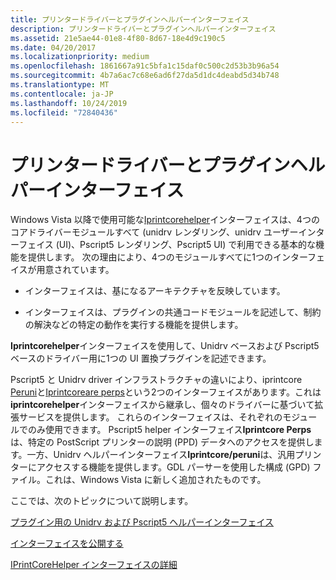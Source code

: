 ```yaml
---
title: プリンタードライバーとプラグインヘルパーインターフェイス
description: プリンタードライバーとプラグインヘルパーインターフェイス
ms.assetid: 21e5ae44-01e8-4f80-8d67-18e4d9c190c5
ms.date: 04/20/2017
ms.localizationpriority: medium
ms.openlocfilehash: 1861667a91c5bfa1c15daf0c500c2d53b3b96a54
ms.sourcegitcommit: 4b7a6ac7c68e6ad6f27da5d1dc4deabd5d34b748
ms.translationtype: MT
ms.contentlocale: ja-JP
ms.lasthandoff: 10/24/2019
ms.locfileid: "72840436"
---
```

# <a name="printer-driver-and-plug-in-helper-interfaces"></a>プリンタードライバーとプラグインヘルパーインターフェイス


Windows Vista 以降で使用可能な[Iprintcorehelper](https://docs.microsoft.com/windows-hardware/drivers/ddi/prcomoem/nn-prcomoem-iprintcorehelper)インターフェイスは、4つのコアドライバーモジュールすべて (unidrv レンダリング、unidrv ユーザーインターフェイス (UI)、Pscript5 レンダリング、Pscript5 UI) で利用できる基本的な機能を提供します。 次の理由により、4つのモジュールすべてに1つのインターフェイスが用意されています。

-   インターフェイスは、基になるアーキテクチャを反映しています。

-   インターフェイスは、プラグインの共通コードモジュールを記述して、制約の解決などの特定の動作を実行する機能を提供します。

**Iprintcorehelper**インターフェイスを使用して、Unidrv ベースおよび Pscript5 ベースのドライバー用に1つの UI 置換プラグインを記述できます。

Pscript5 と Unidrv driver インフラストラクチャの違いにより、iprintcore [Peruni](https://docs.microsoft.com/windows-hardware/drivers/ddi/prcomoem/nn-prcomoem-iprintcorehelperuni)と[Iprintcoreare perps](https://docs.microsoft.com/windows-hardware/drivers/ddi/prcomoem/nn-prcomoem-iprintcorehelperps)という2つのインターフェイスがあります。これは**iprintcorehelper**インターフェイスから継承し、個々のドライバーに基づいて拡張サービスを提供します。 これらのインターフェイスは、それぞれのモジュールでのみ使用できます。 Pscript5 helper インターフェイス**Iprintcore Perps**は、特定の PostScript プリンターの説明 (PPD) データへのアクセスを提供します。一方、Unidrv ヘルパーインターフェイス**Iprintcore/peruni**は、汎用プリンターにアクセスする機能を提供します。GDL パーサーを使用した構成 (GPD) ファイル。これは、Windows Vista に新しく追加されたものです。

ここでは、次のトピックについて説明します。

[プラグイン用の Unidrv および Pscript5 ヘルパーインターフェイス](unidrv-and-pscript5-helper-interfaces-for-plug-ins.md)

[インターフェイスを公開する](publishing-the-interfaces.md)

[IPrintCoreHelper インターフェイスの詳細](details-of-the-iprintcorehelper-interface.md)

 

 




